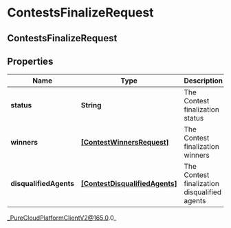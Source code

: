 # ContestsFinalizeRequest

## ContestsFinalizeRequest

## Properties

|Name | Type | Description | Notes|
|------------ | ------------- | ------------- | -------------|
| **status** | **String** | The Contest finalization status | |
| **winners** | [**[ContestWinnersRequest]**]([ContestWinnersRequest]) | The Contest finalization winners | [optional] |
| **disqualifiedAgents** | [**[ContestDisqualifiedAgents]**]([ContestDisqualifiedAgents]) | The Contest finalization disqualified agents | [optional] |



_PureCloudPlatformClientV2@165.0.0_
